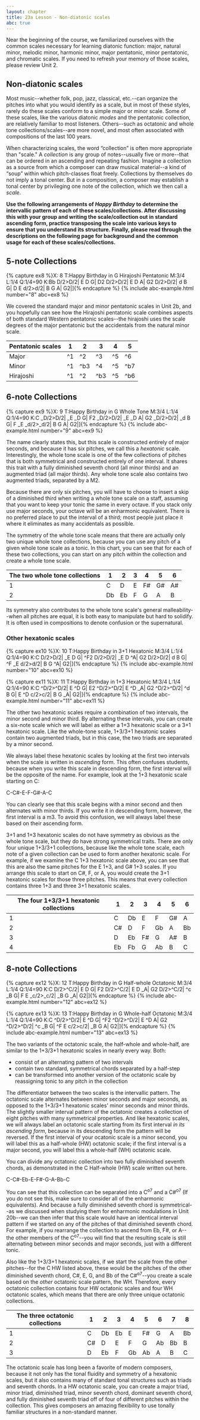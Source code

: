 ```yaml
---
layout: chapter
title: 23a Lesson - Non-diatonic scales
abc: true
---
```


Near the beginning of the course, we familiarized ourselves with the common scales necessary for learning diatonic function: major, natural minor, melodic minor, harmonic minor, major pentatonic, minor pentatonic, and chromatic scales. If you need to refresh your memory of those scales, please review Unit 2.

## Non-diatonic scales

Most music--whether folk, pop, jazz, classical, etc.--can organize the pitches into what you would identify as a scale, but in most of these styles, rarely do these scales conform to a simple major or minor scale. Some of these scales, like the various diatonic *modes* and the pentatonic collection, are relatively familiar to most listeners. Others--such as octatonic and whole tone collections/scales--are more novel, and most often associated with compositions of the last 100 years.

When characterizing scales, the word “collection” is often more appropriate than "scale." A *collection* is any group of notes--usually five or more--that can be ordered in an ascending and repeating fashion. Imagine a collection as a source from which a composer can draw musical material--a kind of “soup” within which pitch-classes float freely. Collections by themselves do not imply a tonal center. But in a composition, a composer may establish a tonal center by privileging one note of the collection, which we then call a *scale*. 

**Use the following arrangements of *Happy Birthday* to determine the intervallic pattern of each of these scales/collections. After discussing this with your group and writing the scale/collection out in standard ascending form, practice transposing the scale into various keys to ensure that you understand its structure. Finally, please read through the descriptions on the following page for background and the common usage for each of these scales/collections.**

## 5-note Collections

{% capture ex8 %}X: 8
T:Happy Birthday in G Hirajoshi Pentatonic
M:3/4
L:1/4
Q:1/4=90
K:Bb
D/2>D/2| E D G| D2 D/2>D/2| E D A| G2 D/2>D/2|
d B G| D E d/2>d/2| B G A| G2|]{% endcapture %}
{% include abc-example.html number="8" abc=ex8 %}

We covered the standard major and minor pentatonic scales in Unit 2b, and you hopefully can see how the Hirajoshi pentatonic scale combines aspects of both standard Western pentatonic scales--the hirajoshi uses the scale degrees of the major pentatonic but the accidentals from the natural minor scale.

Pentatonic scales | 1 | 2 | 3 | 4 | 5
 --- | --- | --- | --- | --- | ---
 Major | ^1 | ^2 | ^3 | ^5 | ^6
 Minor | ^1 | ^b3 | ^4 | ^5 | ^b7
 Hirajoshi | ^1 | ^2 | ^b3 | ^5 | ^b6

## 6-note Collections

{% capture ex9 %}X: 9
T:Happy Birthday in G Whole Tone
M:3/4
L:1/4
Q:1/4=90
K:C
_D/2>D/2| _E _D G| F2 _D/2>D/2| _E _D A| G2 _D/2>D/2|
_d B G| F _E _d/2>_d/2| B G A| G2|]{% endcapture %}
{% include abc-example.html number="9" abc=ex9 %}

The name clearly states this, but this scale is constructed entirely of major seconds, and because it has six pitches, we call this a *hexatonic* scale. Interestingly, the whole tone scale is one of the few collections of pitches that is both symmetrical and constructed entirely of one interval. It shares this trait with a fully diminished seventh chord (all minor thirds) and an augmented triad (all major thirds). Any whole tone scale also contains two augmented triads, separated by a M2. 

Because there are only six pitches, you will have to choose to insert a skip of a diminished third when writing a whole tone scale on a staff, assuming that you want to keep your tonic the same in every octave. If you stack only use major seconds, your octave will be an enharmonic equivalent. There is no preferred place to put the interval of a third; most people just place it where it eliminates as many accidentals as possible.

The symmetry of the whole tone scale means that there are actually only two unique whole tone collections, because you can use any pitch of a given whole tone scale as a tonic. In this chart, you can see that for each of these two collections, you can start on any pitch within the collection and create a whole tone scale.

The two whole tone collections | 1 | 2 | 3 | 4 | 5 | 6
 --- | --- | --- | --- | --- | --- | ---
 1 | C | D | E | F# | G# | A#
 2 | Db | Eb | F | G | A | B

Its symmetry also contributes to the whole tone scale's general malleability--when all pitches are equal, it is both easy to manipulate but hard to solidify. It is often used in compositions to denote confusion or the supernatural.

### Other hexatonic scales

{% capture ex10 %}X: 10
T:Happy Birthday in 3+1 Hexatonic
M:3/4
L:1/4
Q:1/4=90
K:C
D/2>D/2| _E D G| ^F2 D/2>D/2| _E D ^A| G2 D/2>D/2|
d B G| ^F _E d/2>d/2| B G ^A| G2|]{% endcapture %}
{% include abc-example.html number="10" abc=ex10 %}

{% capture ex11 %}X: 11
T:Happy Birthday in 1+3 Hexatonic
M:3/4
L:1/4
Q:1/4=90
K:C
^D/2>^D/2| E ^D G| E2 ^D/2>^D/2| E ^D _A| G2 ^D/2>^D/2|
^d B G| E ^D c/2>c/2| B G _A| G2|]{% endcapture %}
{% include abc-example.html number="11" abc=ex11 %}

The other two hexatonic scales require a combination of two intervals, the minor second and minor third. By alternating these intervals, you can create a six-note scale which we will label as either a 1+3 hexatonic scale or a 3+1 hexatonic scale. Like the whole-tone scale, 1+3/3+1 hexatonic scales contain two augmented triads, but in this case, the two triads are separated by a minor second. 

We always label these hexatonic scales by looking at the first two intervals when the scale is written in *ascending* form. This often confuses students, because when you write this scale in descending form, the first interval will be the opposite of the name. For example, look at the 1+3 hexatonic scale starting on C:

C-C#-E-F-G#-A-C

You can clearly see that this scale begins with a minor second and then alternates with minor thirds. If you write it in descending form, however, the first interval is a m3. To avoid this confusion, we will always label these based on their ascending form.

3+1 and 1+3 hexatonic scales do not have symmetry as obvious as the whole tone scale, but they do have strong symmetrical traits. There are only four unique 1+3/3+1 collections, because like the whole tone scale, each note of a given collection can be used to form another hexatonic scale. For example, if we examine the C 1+3 hexatonic scale above, you can see that this are also the same pitches for the E 1+3, and G# 1+3 scales. If you arrange this scale to start on C#, F, or A, you would create the 3+1 hexatonic scales for those three pitches. This means that every collection contains three 1+3 and three 3+1 hexatonic scales.

The four 1+3/3+1 hexatonic collections | 1 | 2 | 3 | 4 | 5 | 6
 --- | --- | --- | --- | --- | --- | ---
 1 | C | Db | E | F | G# | A
 2 | C# | D | F | Gb | A | Bb
 3 | D | Eb | F# | G | A# | B
 4 | Eb | Fb | G | Ab | B | C

## 8-note Collections

{% capture ex12 %}X: 12
T:Happy Birthday in G Half-whole Octatonic
M:3/4
L:1/4
Q:1/4=90
K:C
D/2>^C/2| E D G| F2 D/2>^C/2| E D _A| G2 D/2>^C/2|
^c _B G| F E _c/2>_c/2| _B G _A| G2|]{% endcapture %}
{% include abc-example.html number="12" abc=ex12 %}

{% capture ex13 %}X: 13
T:Happy Birthday in G Whole-half Octatonic
M:3/4
L:1/4
Q:1/4=90
K:C
^D/2>^D/2| E ^D G| ^F2 ^D/2>^D/2| E ^D A| G2 ^D/2>^D/2|
^c _B G| ^F E c/2>c/2| _B G A| G2|]{% endcapture %}
{% include abc-example.html number="13" abc=ex13 %}

The two variants of the octatonic scale, the half-whole and whole-half, are similar to the 1+3/3+1 hexatonic scales in nearly every way. Both:
- consist of an alternating pattern of two intervals
- contain two standard, symmetrical chords separated by a half-step
- can be transformed into another version of the octatonic scale by reassigning tonic to any pitch in the collection

The differentiator between the two scales is the intervallic pattern. The octatonic scale alternates between minor seconds and major seconds, as opposed to the 1+3/3+1 hexatonic scales' minor seconds and minor thirds. The slightly smaller interval pattern of the octatonic creates a collection of eight pitches with many symmetrical properties. And like hexatonic scales, we will always label an octatonic scale starting from its first interval *in its ascending form*, because in its descending form the pattern will be reversed. If the first interval of your ocatonic scale is a minor second, you will label this as a half-whole (HW) octatonic scale; if the first interval is a major second, you will label this a whole-half (WH) octatonic scale.

You can divide any octatonic collection into two fully diminished seventh chords, as demonstrated in the C Half-whole (HW) scale written out here.

C-C#-Eb-E-F#-G-A-Bb-C

You can see that this collection can be separated into a C<sup>o7</sup> and a C#<sup>o7</sup> (If you do not see this, make sure to consider all of the enharmonic equivalents). And because a fully diminished seventh chord is symmetrical--as we discussed when studying them for enharmonic modulations in Unit 20b--we can then infer that this scale would have an identical interval pattern if we started on any of the pitches of that diminished seventh chord. For example, if you rearrange the collection to ascend from Eb, F#, or A--the other members of the C<sup>o7</sup>--you will find that the resulting scale is still alternating between minor seconds and major seconds, just with a different tonic. 

Also like the 1+3/3+1 hexatonic scales, if we start the scale from the other pitches--for the C HW listed above, these would be the pitches of the other diminished seventh chord, C#, E, G, and Bb of the C#<sup>o7</sup>--you create a scale based on the *other* octatonic scale pattern, the WH. Therefore, every octatonic collection contains four HW octatonic scales and four WH octatonic scales, which means that there are only three unique octatonic collections.

The three octatonic collections | 1 | 2 | 3 | 4 | 5 | 6 | 7 | 8
 --- | --- | --- | --- | --- | --- | --- | --- | ---
 1 | C | Db | Eb | E | F# | G | A | Bb
 2 | C# | D | E | F | G | Ab | Bb | B
 3 | D | Eb | F | Gb | Ab | A | B | C

The octatonic scale has long been a favorite of modern composers, because it not only has the tonal fluidity and symmetry of a hexatonic scales, but it also contains many of standard tonal structures such as triads and seventh chords. In a HW octatonic scale, you can create a major triad, minor triad, diminished triad, minor seventh chord, dominant seventh chord, and fully diminished seventh triad off of four of different pitches within the collection. This gives composers an amazing flexibility to use tonally familiar structures in a non-standard manner.